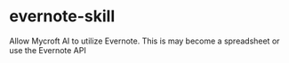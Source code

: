 # evernote-skill
Allow Mycroft AI to utilize Evernote. This is may become a spreadsheet or use the Evernote API
